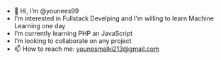 - 👋 Hi, I’m @younees99
- I’m interested in Fullstack Develping and I'm willing to learn Machine Learning one day
- I’m currently learning PHP an JavaScript
- I’m looking to collaborate on any project
- 📫 How to reach me: younesmalki213@gmail.com

<!---
younees99/younees99 is a ✨ special ✨ repository because its `README.md` (this file) appears on your GitHub profile.
You can click the Preview link to take a look at your changes.
--->
